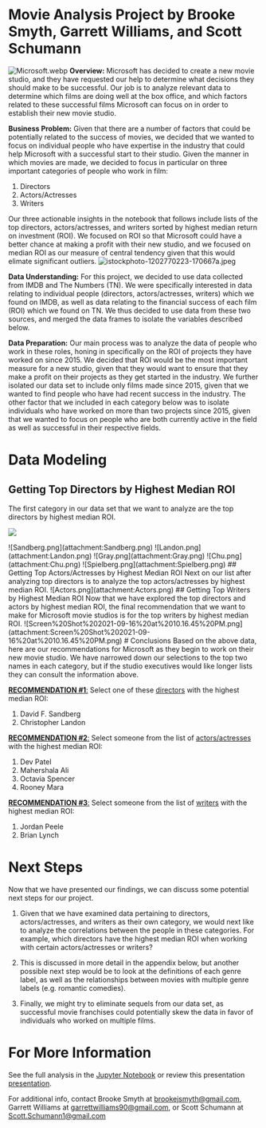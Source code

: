# Movie Analysis Project by Brooke Smyth, Garrett Williams, and Scott Schumann
![Microsoft.webp](Microsoft.webp)
**Overview:** Microsoft has decided to create a new movie studio, and they have requested our help to determine what decisions they should make to be successful. Our job is to analyze relevant data to determine which films are doing well at the box office, and which factors related to these successful films Microsoft can focus on in order to establish their new movie studio. 

**Business Problem:** Given that there are a number of factors that could be potentially related to the success of movies, we decided that we wanted to focus on individual people who have expertise in the industry that could help Microsoft with a successful start to their studio. Given the manner in which movies are made, we decided to focus in particular on three important categories of people who work in film:

1) Directors
2) Actors/Actresses
3) Writers

Our three actionable insights in the notebook that follows include lists of the top directors, actors/actresses, and writers sorted by highest median return on investment (ROI). We focused on ROI so that Microsoft could have a better chance at making a profit with their new studio, and we focused on median ROI as our measure of central tendency given that this would elimate significant outliers.
![istockphoto-1202770223-170667a.jpeg](attachment:istockphoto-1202770223-170667a.jpeg)

**Data Understanding:** For this project, we decided to use data collected from IMDB and The Numbers (TN). We were specifically interested in data relating to individual people (directors, actors/actresses, writers) which we found on IMDB, as well as data relating to the financial success of each film (ROI) which we found on TN. We thus decided to use data from these two sources, and merged the data frames to isolate the variables described below.

**Data Preparation:** Our main process was to analyze the data of people who work in these roles, honing in specifically on the ROI of projects they have worked on since 2015. We decided that ROI would be the most important measure for a new studio, given that they would want to ensure that they make a profit on their projects as they get started in the industry. We further isolated our data set to include only films made since 2015, given that we wanted to find people who have had recent success in the industry. The other factor that we included in each category below was to isolate individuals who have worked on more than two projects since 2015, given that we wanted to focus on people who are both currently active in the field as well as successful in their respective fields.
# Data Modeling
## Getting Top Directors by Highest Median ROI
The first category in our data set that we want to analyze are the top directors by highest median ROI.
<p>
    <img src="Desktop/Directors_median.png">
</p>
![Sandberg.png](attachment:Sandberg.png)
![Landon.png](attachment:Landon.png)
![Gray.png](attachment:Gray.png)
![Chu.png](attachment:Chu.png)
![Spielberg.png](attachment:Spielberg.png)
## Getting Top Actors/Actresses by Highest Median ROI
Next on our list after analyzing top directors is to analyze the top actors/actresses by highest median ROI.
![Actors.png](attachment:Actors.png)
## Getting Top Writers by Highest Median ROI
Now that we have explored the top directors and actors by highest median ROI, the final recommendation that we want to make for Microsoft movie studios is for the top writers by highest median ROI.
![Screen%20Shot%202021-09-16%20at%2010.16.45%20PM.png](attachment:Screen%20Shot%202021-09-16%20at%2010.16.45%20PM.png)
# Conclusions
Based on the above data, here are our recommendations for Microsoft as they begin to work on their new movie studio. We have narrowed down our selections to the top two names in each category, but if the studio executives would like longer lists they can consult the information above.

<u>**RECOMMENDATION #1**:</u> Select one of these <u>directors</u> with the highest median ROI:
1) David F. Sandberg
2) Christopher Landon

<u>**RECOMMENDATION #2**:</u> Select someone from the list of <u>actors/actresses</u> with the highest median ROI:
1) Dev Patel
2) Mahershala Ali
1) Octavia Spencer
2) Rooney Mara

<u>**RECOMMENDATION #3**:</u> Select someone from the list of <u>writers</u> with the highest median ROI:
1) Jordan Peele
2) Brian Lynch
# Next Steps
Now that we have presented our findings, we can discuss some potential next steps for our project. 

1) Given that we have examined data pertaining to directors, actors/actresses, and writers as their own category, we would next like to analyze the correlations between the people in these categories. For example, which directors have the highest median ROI when working with certain actors/actresses or writers?

2) This is discussed in more detail in the appendix below, but another possible next step would be to look at the definitions of each genre label, as well as the relationships between movies with multiple genre labels (e.g. romantic comedies).

3) Finally, we might try to eliminate sequels from our data set, as successful movie franchises could potentially skew the data in favor of individuals who worked on multiple films.
# For More Information
See the full analysis in the [Jupyter Notebook](https://github.com/Shoemaker703/Movie_Analysis_Project/blob/main/Earth_Movie_Analysis_Project.ipynb) or review this presentation [presentation](https://docs.google.com/presentation/d/1AM7aVhYayuelQkxb7moxlukdQMellhBmODQ_TJS7NkM/edit#slide=id.p).

For additional info, contact Brooke Smyth at brookejsmyth@gmail.com, Garrett Williams at garrettwilliams90@gmail.com, or Scott Schumann at Scott.Schumann1@gmail.com